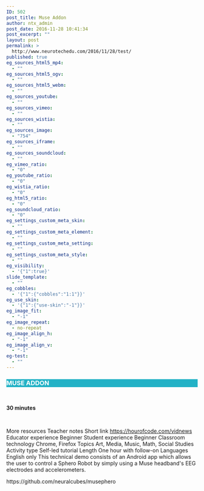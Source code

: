 ```yaml
---
ID: 502
post_title: Muse Addon
author: ntx_admin
post_date: 2016-11-28 10:41:34
post_excerpt: ""
layout: post
permalink: >
  http://www.neurotechedu.com/2016/11/28/test/
published: true
eg_sources_html5_mp4:
  - ""
eg_sources_html5_ogv:
  - ""
eg_sources_html5_webm:
  - ""
eg_sources_youtube:
  - ""
eg_sources_vimeo:
  - ""
eg_sources_wistia:
  - ""
eg_sources_image:
  - "754"
eg_sources_iframe:
  - ""
eg_sources_soundcloud:
  - ""
eg_vimeo_ratio:
  - "0"
eg_youtube_ratio:
  - "0"
eg_wistia_ratio:
  - "0"
eg_html5_ratio:
  - "0"
eg_soundcloud_ratio:
  - "0"
eg_settings_custom_meta_skin:
  - ""
eg_settings_custom_meta_element:
  - ""
eg_settings_custom_meta_setting:
  - ""
eg_settings_custom_meta_style:
  - ""
eg_visibility:
  - '{"1":true}'
slide_template:
  - ""
eg_cobbles:
  - '{"1":{"cobbles":"1:1"}}'
eg_use_skin:
  - '{"1":{"use-skin":"-1"}}'
eg_image_fit:
  - "-1"
eg_image_repeat:
  - no-repeat
eg_image_align_h:
  - "-1"
eg_image_align_v:
  - "-1"
eg-test:
  - ""
---
```

<h3 style="text-align: left; background-color: rgb(35, 178, 198); color:white;text-transform:uppercase; width:auto; line-height:1.3em;"><strong>MUSE ADDON</strong></h3><br>
<h4 style="line-height:0.3em">30 minutes</h4><br>

More resources	 Teacher notes
Short link	https://hourofcode.com/vidnews
Educator experience	Beginner
Student experience	Beginner
Classroom technology	Chrome, Firefox
Topics	Art, Media, Music, Math, Social Studies
Activity type	Self-led tutorial
Length	One hour with follow-on
Languages	English only
This technical demo consists of an Android app which allows the user to control a Sphero Robot by simply using a Muse headband's EEG electrodes and accelerometers.</p>
<p style="text-align: left;">https://github.com/neuralcubes/musephero</p>